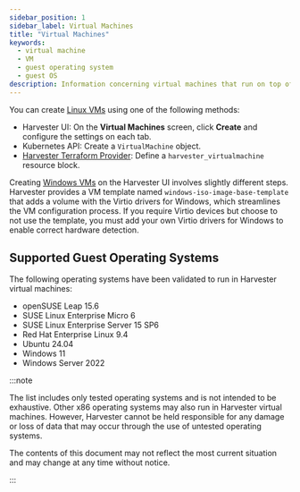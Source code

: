 ```yaml
---
sidebar_position: 1
sidebar_label: Virtual Machines
title: "Virtual Machines"
keywords:
  - virtual machine
  - VM
  - guest operating system
  - guest OS
description: Information concerning virtual machines that run on top of the Harvester cluster
---
```


<head>
  <link rel="canonical" href="https://docs.harvesterhci.io/v1.4/vm/virtual-machines"/>
</head>

You can create [Linux VMs](../vm/create-vm.md) using one of the following methods: 

- Harvester UI: On the **Virtual Machines** screen, click **Create** and configure the settings on each tab. 
- Kubernetes API: Create a `VirtualMachine` object. 
- [Harvester Terraform Provider](../terraform/terraform-provider.md): Define a `harvester_virtualmachine` resource block. 

Creating [Windows VMs](../vm/create-windows-vm.md) on the Harvester UI involves slightly different steps. Harvester provides a VM template named `windows-iso-image-base-template` that adds a volume with the Virtio drivers for Windows, which streamlines the VM configuration process. If you require Virtio devices but choose to not use the template, you must add your own Virtio drivers for Windows to enable correct hardware detection. 

## Supported Guest Operating Systems

The following operating systems have been validated to run in Harvester virtual machines:

- openSUSE Leap 15.6
- SUSE Linux Enterprise Micro 6
- SUSE Linux Enterprise Server 15 SP6
- Red Hat Enterprise Linux 9.4
- Ubuntu 24.04
- Windows 11
- Windows Server 2022

:::note

The list includes only tested operating systems and is not intended to be exhaustive. Other x86 operating systems may also run in Harvester virtual machines. However, Harvester cannot be held responsible for any damage or loss of data that may occur through the use of untested operating systems.

The contents of this document may not reflect the most current situation and may change at any time without notice.

:::